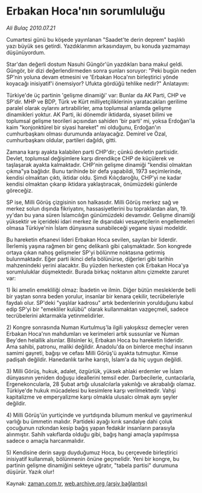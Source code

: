 # Erbakan Hoca'nın sorumluluğu

*Ali Bulaç 2010.07.21*

<td class="columnist-detail">
<p>Cumartesi günü bu köşede yayınlanan "Saadet'te derin deprem"  başlıklı yazı büyük ses getirdi. Yazdıklarımın arkasındayım, bu konuda yazmamayı düşünüyordum.</p>
<p>
<div id="haberMetinDiv">
<p>Star'dan değerli dostum Nasuhi Güngör'ün yazdıkları bana makul geldi. Güngör, bir dizi değerlendirmeden sonra şunları soruyor: "Peki bugün neden SP'nin yoluna devam etmesini ve 'Erbakan Hoca'nın birleştirici yönde koyacağı inisiyatif'i önemsiyor? Ufukta gördüğü tehlike nedir?" Anlatayım:
<p>Türkiye'de üç partinin 'gelişme dinamiği' var: Bunlar da AK Parti, CHP ve SP'dir. MHP ve BDP, Türk ve Kürt milliyetçiliklerinin yaratacakları gerilime paralel olarak oylarını artırabilirler, ama toplumsal anlamda gelişme dinamikleri yoktur. AK Parti, iki dönemdir iktidarda, siyaset bilimi ve toplumsal gelişme teorileri açısından sahiden 'bir parti' mi, yoksa Erdoğan'la kaim "konjonktürel bir siyasi hareket" mi olduğunu, Erdoğan'ın cumhurbaşkanı olması durumunda anlayacağız. Demirel ve Özal, cumhurbaşkanı oldular, partileri dağıldı, gitti.
<p>Zamana karşı ayakta kalabilen parti CHP'dir; çünkü devletin partisidir. Devlet, toplumsal değişimlere karşı direndikçe CHP de küçülerek ve taşlaşarak ayakta kalmaktadır. CHP'nin gelişme dinamiği "kendisi olmaktan çıkma"ya bağlıdır. Bunu tarihinde bir defa yapabildi, 1973 seçimlerinde, kendisi olmaktan çıktı, iktidar oldu. Şimdi Kılıçdaroğlu, CHP'yi ne kadar kendisi olmaktan çıkarıp iktidara yaklaştıracak, önümüzdeki günlerde göreceğiz.
<p>SP ise, Milli Görüş çizgisinin son halkasıdır. Milli Görüş merkez sağ ve merkez solun dışında fikriyatını, hassasiyetlerini bu topraklardan alan, 19. yy'dan bu yana süren İslamcılığın günümüzdeki devamıdır. Gelişme dinamiği yüksektir ve içerideki idari merkez ile dışarıdaki vesayetçilerin engellemeleri olmasa Türkiye'nin İslam dünyasına sunabileceği yegane siyasi modeldir.
<p>Bu hareketin efsanevi lideri Erbakan Hoca sevilen, sayılan bir liderdir. İlerlemiş yaşına rağmen bir genç delikanlı gibi çalışmaktadır. Son kongrede ortaya çıkan nahoş gelişmeler SP'yi bölünme noktasına getirmiş bulunmaktadır. Eğer parti ikinci defa bölünürse, diğerleri gibi tarihin mahzenindeki yerini alacaktır. Bu yüzden herkesten çok Erbakan Hoca'ya sorumluluklar düşmektedir. Burada birkaç noktanın altını çizmekte zaruret var:
<p>1) İki amelin emekliliği olmaz: İbadetin ve ilmin. Diğer bütün mesleklerde belli bir yaştan sonra beden yorulur, insanlar bir kenara çekilir, tecrübeleriyle faydalı olur. SP'deki "yaşlılar kadrosu" artık bedenlerinin yorulduğunu kabul edip SP'yi bir "emekliler kulübü" olarak kullanmaktan vazgeçmeli, sadece tecrübelerini aktarmakla yetinmelidirler.
<p>2) Kongre sonrasında Numan Kurtulmuş'la ilgili yakışıksız demeçler veren Erbakan Hoca'nın mahdumları ve kerimeleri artık sussunlar ve Numan Bey'den helallik alsınlar. Bilsinler ki, Erbakan Hoca bu hareketin lideridir. Ama sahibi, patronu, maliki değildir. Anadolu'da on binlerce meçhul insanın samimi gayreti, bağışı ve cefası Milli Görüş'ü ayakta tutmuştur. Kimse padişah değildir. Hanedanlık tarihe karıştı, İslam'a da hiç uygun değildi.
<p>3) Milli Görüş, hukuk, adalet, özgürlük, yüksek ahlaki erdemler ve İslam dünyasının yeniden doğuşu ideallerini temsil eder. Darbecilerle, cuntacılarla, Ergenekoncularla, 28 Şubat artığı ulusalcılarla yakınlığı ve akrabalığı olamaz. Türkiye'de hukuk mücadelesi bu kesimlere karşı verilmektedir. Vahşi kapitalizme ve emperyalizme karşı olmakla ulusalcı olmak aynı şeyler değildir.
<p>4) Milli Görüş'ün yurtiçinde ve yurtdışında bilumum menkul ve gayrimenkul varlığı bu ümmetin malıdır. Partideki ayağı kırık sandalye dahi çoluk çocuğunun rızkından kesip bağış yapan fedakâr insanların parasıyla alınmıştır. Sahih vakıflarda olduğu gibi, bağış hangi amaçla yapılmışsa sadece o amaçla harcanmalıdır.
<p>5) Kendisine derin saygı duyduğumuz Hoca, bu çerçevede birleştirici inisiyatif kullanmalı, bölünmenin önüne geçmelidir. Yeni bir kongre, bu partinin gelişme dinamiğini sekteye uğratır, "tabela partisi" durumuna düşürür. Yazık olur!</p></p></p></p></p></p></p></p></p></p></div>
</p>
<a href="http://web.archive.org/web/20110106175907/mailto:a.bulac@zaman.com.tr">
</a></td>

Kaynak: [zaman.com.tr](http://zaman.com.tr/yazar.do?yazino=1007202), [web.archive.org (arşiv bağlantısı)](http://web.archive.org/web/20110106175907/http://www.zaman.com.tr/yazar.do?yazino=1007202)
